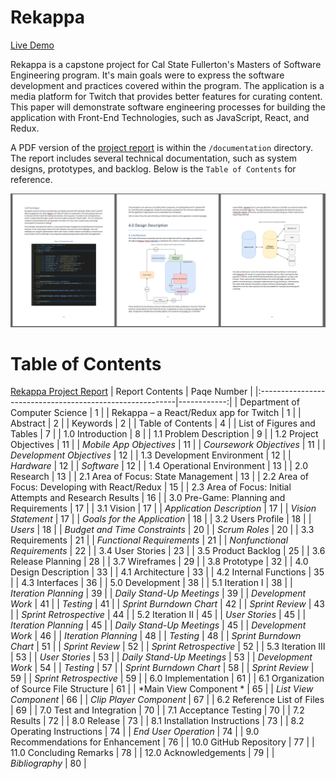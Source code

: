# Rekappa 
[Live Demo](https://jasoneb.github.io/Rekappa/#/)

Rekappa is a capstone project for Cal State Fullerton's Masters of Software Engineering program. It's main goals were to express the software development and practices covered within the program. The application is a media platform for Twitch that provides better features for curating content. This paper will demonstrate software engineering processes for building the application with Front-End Technologies, such as JavaScript, React, and Redux.

A PDF version of the [project report](https://github.com/JasonEb/Rekappa/blob/master/documentation/597EbuengJasonProject_Report.pdf) is within the `/documentation` directory. The report includes several technical documentation, such as system designs, prototypes, and backlog. Below is the `Table of Contents` for reference.

![ToC Sample](https://github.com/JasonEb/Rekappa/blob/master/documentation/figure_01.png)

# Table of Contents
[Rekappa Project Report](https://github.com/JasonEb/Rekappa/blob/master/documentation/597EbuengJasonProject_Report.pdf)
|                         Report Contents                  | Paqe Number |
|:---------------------------------------------------------|------------:|
| Department of Computer Science                           | 1           |
| Rekappa – a React/Redux app for Twitch                   | 1           |
| Abstract                                                 | 2           |
| Keywords                                                 | 2           |
| Table of Contents                                        | 4           |
| List of Figures and Tables                               | 7           |
| 1.0 Introduction                                         | 8           |
| 1.1 Problem Description                                  | 9           |
| 1.2 Project Objectives                                   | 11          |
| *Mobile App Objectives*                                    | 11          |
| *Coursework Objectives*                                    | 11          |
| *Development Objectives*                                   | 12          |
| 1.3 Development Environment                              | 12          |
| *Hardware*                                                 | 12          |
| *Software*                                                 | 12          |
| 1.4 Operational Environment                              | 13          |
| 2.0 Research                                             | 13          |
| 2.1 Area of Focus: State Management                      | 13          |
| 2.2 Area of Focus: Developing with React/Redux           | 15          |
| 2.3 Area of Focus: Initial Attempts and Research Results | 16          |
| 3.0 Pre-Game: Planning and Requirements                  | 17          |
| 3.1 Vision                                               | 17          |
| *Application Description*                                  | 17          |
| *Vision Statement*                                         | 17          |
| *Goals for the Application*                                | 18          |
| 3.2 Users Profile                                        | 18          |
| *Users*                                                    | 18          |
| *Budget and Time Constraints*                              | 20          |
| *Scrum Roles*                                              | 20          |
| 3.3 Requirements                                         | 21          |
| *Functional Requirements*                                  | 21          |
| *Nonfunctional Requirements*                               | 22          |
| 3.4 User Stories                                         | 23          |
| 3.5 Product Backlog                                      | 25          |
| 3.6 Release Planning                                     | 28          |
| 3.7 Wireframes                                           | 29          |
| 3.8 Prototype                                            | 32          |
| 4.0 Design Description                                   | 33          |
| 4.1 Architecture                                         | 33          |
| 4.2 Internal Functions                                   | 35          |
| 4.3 Interfaces                                           | 36          |
| 5.0 Development                                          | 38          |
| 5.1 Iteration I                                          | 38          |
| *Iteration Planning*                                       | 39          |
| *Daily Stand-Up Meetings*                                  | 39          |
| *Development Work*                                         | 41          |
| *Testing*                                                  | 41          |
| *Sprint Burndown Chart*                                    | 42          |
| *Sprint Review*                                            | 43          |
| *Sprint Retrospective*                                     | 44          |
| 5.2 Iteration II                                         | 45          |
| *User Stories*                                             | 45          |
| *Iteration Planning*                                       | 45          |
| *Daily Stand-Up Meetings*                                  | 45          |
| *Development Work*                                         | 46          |
| *Iteration Planning*                                       | 48          |
| *Testing*                                                  | 48          |
| *Sprint Burndown Chart*                                    | 51          |
| *Sprint Review*                                            | 52          |
| *Sprint Retrospective*                                     | 52          |
| 5.3 Iteration III                                        | 53          |
| *User Stories*                                             | 53          |
| *Daily Stand-Up Meetings*                                  | 53          |
| *Development Work*                                         | 54          |
| *Testing*                                                  | 57          |
| *Sprint Burndown Chart*                                    | 58          |
| *Sprint Review*                                            | 59          |
| *Sprint Retrospective*                                     | 59          |
| 6.0 Implementation                                       | 61          |
| 6.1 Organization of Source File Structure                | 61          |
| *Main View Component *                                     | 65          |
| *List View Component*                                      | 66          |
| *Clip Player Component*                                    | 67          |
| 6.2 Reference List of Files                              | 69          |
| 7.0 Test and Integration                                 | 70          |
| 7.1 Acceptance Testing                                   | 70          |
| 7.2 Results                                              | 72          |
| 8.0 Release                                              | 73          |
| 8.1 Installation Instructions                            | 73          |
| 8.2 Operating Instructions                               | 74          |
| *End User Operation*                                       | 74          |
| 9.0 Recommendations for Enhancement                      | 76          |
| 10.0 GitHub Repository                                   | 77          |
| 11.0 Concluding Remarks                                  | 78          |
| 12.0 Acknowledgements                                    | 79          |
| *Bibliography*                                             | 80          |


